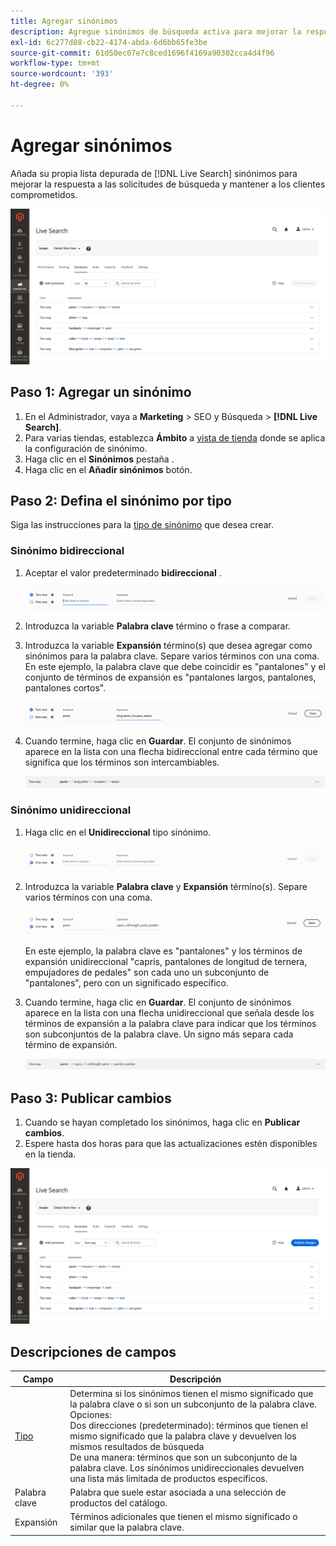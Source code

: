```yaml
---
title: Agregar sinónimos
description: Agregue sinónimos de búsqueda activa para mejorar la respuesta a las solicitudes de búsqueda.
exl-id: 6c277d88-cb22-4174-abda-6d6bb65fe3be
source-git-commit: 61d50ec07e7c8ced1696f4169a90302cca4d4f96
workflow-type: tm+mt
source-wordcount: '393'
ht-degree: 0%

---
```


# Agregar sinónimos

Añada su propia lista depurada de [!DNL Live Search] sinónimos para mejorar la respuesta a las solicitudes de búsqueda y mantener a los clientes comprometidos.

![[!DNL Live Search] sinónimos](assets/synonym-workspace.png)

## Paso 1: Agregar un sinónimo

1. En el Administrador, vaya a **Marketing** > SEO y Búsqueda > **[!DNL Live Search]**.
1. Para varias tiendas, establezca **Ámbito** a [vista de tienda](https://docs.magento.com/user-guide/configuration/scope.html) donde se aplica la configuración de sinónimo.
1. Haga clic en el **Sinónimos** pestaña .
1. Haga clic en el **Añadir sinónimos** botón.

## Paso 2: Defina el sinónimo por tipo

Siga las instrucciones para la [tipo de sinónimo](synonyms-type.md) que desea crear.

### Sinónimo bidireccional

1. Aceptar el valor predeterminado **bidireccional** .

   ![Agregar sinónimo bidireccional](assets/synonym-add-two-way.png)


1. Introduzca la variable **Palabra clave** término o frase a comparar.
1. Introduzca la variable **Expansión** término(s) que desea agregar como sinónimos para la palabra clave. Separe varios términos con una coma.
En este ejemplo, la palabra clave que debe coincidir es &quot;pantalones&quot; y el conjunto de términos de expansión es &quot;pantalones largos, pantalones, pantalones cortos&quot;.

   ![Ejemplo de sinónimo bidireccional](assets/synonym-add-two-way-example.png)

1. Cuando termine, haga clic en **Guardar**.
El conjunto de sinónimos aparece en la lista con una flecha bidireccional entre cada término que significa que los términos son intercambiables.

   ![Sinónimo bidireccional](assets/synonym-two-way.png)

### Sinónimo unidireccional

1. Haga clic en el **Unidireccional** tipo sinónimo.

   ![Agregar sinónimo unidireccional](assets/synonym-add-one-way.png)

1. Introduzca la variable **Palabra clave** y **Expansión** término(s). Separe varios términos con una coma.

   ![Ejemplo de sinónimo unidireccional](assets/synonym-add-one-way-example.png)

   En este ejemplo, la palabra clave es &quot;pantalones&quot; y los términos de expansión unidireccional &quot;capris, pantalones de longitud de ternera, empujadores de pedales&quot; son cada uno un subconjunto de &quot;pantalones&quot;, pero con un significado específico.

1. Cuando termine, haga clic en **Guardar**.
El conjunto de sinónimos aparece en la lista con una flecha unidireccional que señala desde los términos de expansión a la palabra clave para indicar que los términos son subconjuntos de la palabra clave. Un signo más separa cada término de expansión.

   ![Sinónimo unidireccional](assets/synonym-one-way.png)

## Paso 3: Publicar cambios

1. Cuando se hayan completado los sinónimos, haga clic en **Publicar cambios**.
1. Espere hasta dos horas para que las actualizaciones estén disponibles en la tienda.

![Publicar cambios](assets/synonym-publish.png)

## Descripciones de campos

| Campo | Descripción |
|--- |--- |
| [Tipo](synonyms.md) | Determina si los sinónimos tienen el mismo significado que la palabra clave o si son un subconjunto de la palabra clave. Opciones:<br />Dos direcciones (predeterminado): términos que tienen el mismo significado que la palabra clave y devuelven los mismos resultados de búsqueda<br />De una manera: términos que son un subconjunto de la palabra clave. Los sinónimos unidireccionales devuelven una lista más limitada de productos específicos. |
| Palabra clave | Palabra que suele estar asociada a una selección de productos del catálogo. |
| Expansión | Términos adicionales que tienen el mismo significado o similar que la palabra clave. |
